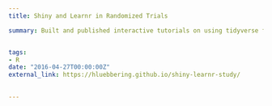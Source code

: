 ```yaml
---
title: Shiny and Learnr in Randomized Trials 

summary: Built and published interactive tutorials on using tidyverse for data analysis and generated randomized trials using shiny and learnr software.


tags:
- R
date: "2016-04-27T00:00:00Z"
external_link: https://hluebbering.github.io/shiny-learnr-study/

  
---
```


